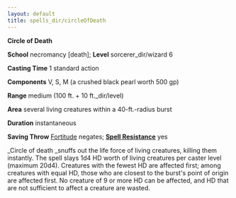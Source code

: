 ```yaml
---
layout: default
title: spells_dir/circleOfDeath
---
```

 **Circle of Death**

**School** necromancy [death]; **Level** sorcerer_dir/wizard 6

**Casting Time** 1 standard action

**Components** V, S, M (a crushed black pearl worth 500 gp)

**Range** medium (100 ft. + 10 ft._dir/level)

**Area** several living creatures within a 40-ft.-radius burst

**Duration** instantaneous

**Saving Throw** [Fortitude](../combat#_fortitude) negates; **[Spell Resistance](../glossary#_spell-resistance)** yes

_Circle of death _snuffs out the life force of living creatures, killing them instantly. The spell slays 1d4 HD worth of living creatures per caster level (maximum 20d4). Creatures with the fewest HD are affected first; among creatures with equal HD, those who are closest to the burst's point of origin are affected first. No creature of 9 or more HD can be affected, and HD that are not sufficient to affect a creature are wasted.

